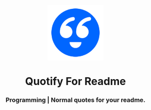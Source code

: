 <p align="center">
  <img align="center" width="150" height="150" src="assets/quotify_logo.png" />

  <h1 align="center">Quotify For Readme</h1>
  <h3 align="center">Programming | Normal quotes for your readme.</h3>
</p>
